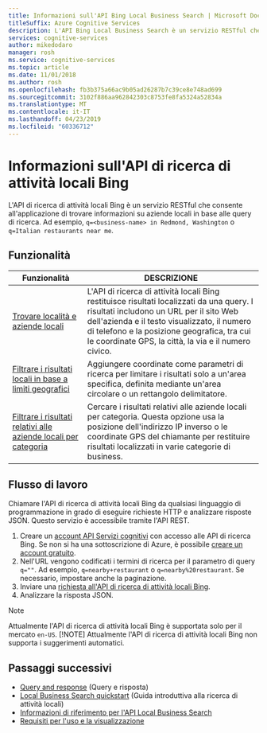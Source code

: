```yaml
---
title: Informazioni sull'API Bing Local Business Search | Microsoft Docs
titleSuffix: Azure Cognitive Services
description: L'API Bing Local Business Search è un servizio RESTful che consente all'applicazione di trovare informazioni su luoghi e aziende locali in base alle query di ricerca.
services: cognitive-services
author: mikedodaro
manager: rosh
ms.service: cognitive-services
ms.topic: article
ms.date: 11/01/2018
ms.author: rosh
ms.openlocfilehash: fb3b375a66ac9b05ad26287b7c39ce8e748ad699
ms.sourcegitcommit: 3102f886aa962842303c8753fe8fa5324a52834a
ms.translationtype: MT
ms.contentlocale: it-IT
ms.lasthandoff: 04/23/2019
ms.locfileid: "60336712"
---
```

# <a name="what-is-bing-local-business-search"></a>Informazioni sull'API di ricerca di attività locali Bing
L'API di ricerca di attività locali Bing è un servizio RESTful che consente all'applicazione di trovare informazioni su aziende locali in base alle query di ricerca. Ad esempio, `q=<business-name> in Redmond, Washington` o `q=Italian restaurants near me`. 

## <a name="features"></a>Funzionalità
| Funzionalità | DESCRIZIONE |  
| -- | -- | 
| [Trovare località e aziende locali](quickstarts/local-quickstart.md) | L'API di ricerca di attività locali Bing restituisce risultati localizzati da una query. I risultati includono un URL per il sito Web dell'azienda e il testo visualizzato, il numero di telefono e la posizione geografica, tra cui le coordinate GPS, la città, la via e il numero civico. |  
| [Filtrare i risultati locali in base a limiti geografici](specify-geographic-search.md) | Aggiungere coordinate come parametri di ricerca per limitare i risultati solo a un'area specifica, definita mediante un'area circolare o un rettangolo delimitatore. | 
| [Filtrare i risultati relativi alle aziende locali per categoria](local-categories.md) | Cercare i risultati relativi alle aziende locali per categoria. Questa opzione usa la posizione dell'indirizzo IP inverso o le coordinate GPS del chiamante per restituire risultati localizzati in varie categorie di business.|

## <a name="workflow"></a>Flusso di lavoro
Chiamare l'API di ricerca di attività locali Bing da qualsiasi linguaggio di programmazione in grado di eseguire richieste HTTP e analizzare risposte JSON. Questo servizio è accessibile tramite l'API REST.
 
1. Creare un [account API Servizi cognitivi](https://docs.microsoft.com/azure/cognitive-services/cognitive-services-apis-create-account) con accesso alle API di ricerca Bing. Se non si ha una sottoscrizione di Azure, è possibile [creare un account gratuito](https://azure.microsoft.com/try/cognitive-services/?api=bing-web-search-api).   
2. Nell'URL vengono codificati i termini di ricerca per il parametro di query `q=""`. Ad esempio, `q=nearby+restaurant` o `q=nearby%20restaurant`. Se necessario, impostare anche la paginazione. 
3. Inviare una [richiesta all'API di ricerca di attività locali Bing](quickstarts/local-quickstart.md). 
4. Analizzare la risposta JSON. 

> [!NOTE]
> Attualmente l'API di ricerca di attività locali Bing è supportata solo per il mercato `en-US`. 
> [!NOTE]
> Attualmente l'API di ricerca di attività locali Bing non supporta i suggerimenti automatici. 

## <a name="next-steps"></a>Passaggi successivi
- [Query and response](local-search-query-response.md) (Query e risposta)
- [Local Business Search quickstart](quickstarts/local-quickstart.md) (Guida introduttiva alla ricerca di attività locali)
- [Informazioni di riferimento per l'API Local Business Search](local-search-reference.md)
- [Requisiti per l'uso e la visualizzazione](use-display-requirements.md)
